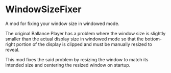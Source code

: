 # WindowSizeFixer

A mod for fixing your window size in windowed mode.

The original Ballance Player has a problem where the window size is slightly smaller than the actual display size in windowed mode so that the bottom-right portion of the display is clipped and must be manually resized to reveal.

This mod fixes the said problem by resizing the window to match its intended size and centering the resized window on startup.
